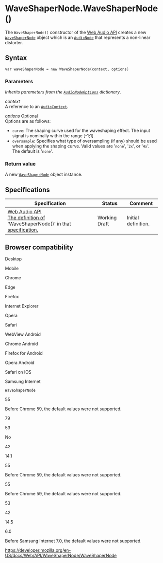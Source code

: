 WaveShaperNode.WaveShaperNode()
===============================

The `WaveShaperNode()` constructor of the [Web Audio API](../web_audio_api) creates a new [`WaveShaperNode`](../waveshapernode) object which is an [`AudioNode`](../audionode) that represents a non-linear distorter.

Syntax
------

    var waveShaperNode = new WaveShaperNode(context, options)

### Parameters

*Inherits parameters from the [`AudioNodeOptions`](../audionodeoptions) dictionary*.

*context*  
A reference to an [`AudioContext`](../audiocontext).

 *options* <span class="badge inline optional">Optional</span>   
Options are as follows:

-   `curve`: The shaping curve used for the waveshaping effect. The input signal is nominally within the range \[-1;1\].
-   `oversample`: Specifies what type of oversampling (if any) should be used when applying the shaping curve. Valid values are '`none`', '`2x`', or '`4x`'. The default is '`none`'.

### Return value

A new [`WaveShaperNode`](../waveshapernode) object instance.

Specifications
--------------

<table><thead><tr class="header"><th>Specification</th><th>Status</th><th>Comment</th></tr></thead><tbody><tr class="odd"><td><a href="https://webaudio.github.io/web-audio-api/#dom-waveshapernode-waveshapernode">Web Audio API<br />
<span class="small">The definition of 'WaveShaperNode()' in that specification.</span></a></td><td><span class="spec-wd">Working Draft</span></td><td>Initial definition.</td></tr></tbody></table>

Browser compatibility
---------------------

Desktop

Mobile

Chrome

Edge

Firefox

Internet Explorer

Opera

Safari

WebView Android

Chrome Android

Firefox for Android

Opera Android

Safari on IOS

Samsung Internet

`WaveShaperNode`

55

Before Chrome 59, the default values were not supported.

79

53

No

42

14.1

55

Before Chrome 59, the default values were not supported.

55

Before Chrome 59, the default values were not supported.

53

42

14.5

6.0

Before Samsung Internet 7.0, the default values were not supported.

<a href="https://developer.mozilla.org/en-US/docs/Web/API/WaveShaperNode/WaveShaperNode" class="_attribution-link">https://developer.mozilla.org/en-US/docs/Web/API/WaveShaperNode/WaveShaperNode</a>
